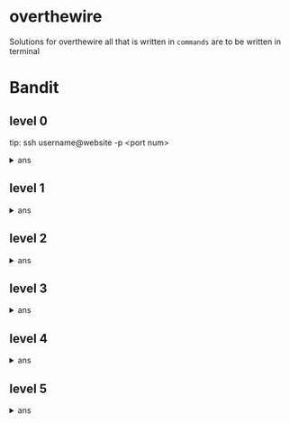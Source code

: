 # overthewire

Solutions for overthewire
all that is written in <code>commands</code> are to be written in terminal

<h1>Bandit</h1>

<h2>level 0</h2>
<p>tip: ssh username@website -p &ltport num&gt</p>
<details>
<summary>ans</summary>
<code>ssh bandit0@bandit.labs.overthewire.org -p 2220</code>

<p>the password is <code>bandit0</code></p>

<p>then, type <code>ls</code></p>
<p><code>cat readme</code></p>
<p><code>exit</code></p>
<p> pswd: NH2SXQwcBdpmTEzi3bvBHMM9H66vVXjL</p>
</details>

<h2>level 1</h2>
<details>
<summary>ans</summary>
<p><code>ssh bandit1@bandit.labs.overthewire.org -p 2220</code></p>
<p>the password is <code>NH2SXQwcBdpmTEzi3bvBHMM9H66vVXjL</code></p>
<p><code>ls</code></p>
<p><code>cat ./-</code></p>
<p><code>exit</code></p>
<p> pswd: rRGizSaX8Mk1RTb1CNQoXTcYZWU6lgzi</p>
</details>

<h2>level 2</h2>
<details>
<summary>ans</summary>
<p><code>ssh bandit2@bandit.labs.overthewire.org -p 2220</code></p>
<p><code>rRGizSaX8Mk1RTb1CNQoXTcYZWU6lgzi</code></p>
<p><code>ls</code></p>
<p><code>"spaces in this filename"</code></p>
<p><code>exit</code></p>
<p> pswd: aBZ0W5EmUfAf7kHTQeOwd8bauFJ2lAiG</p>
</details>

<h2>level 3</h2>
<details>
<summary>ans</summary>
<p><code>ssh bandit3@bandit.labs.overthewire.org -p 2220</code></p>
<p><code>aBZ0W5EmUfAf7kHTQeOwd8bauFJ2lAiG</code></p>
<p><code>ls</code></p>
<p><code>cd inhere</code></p>
<p><code>ls -a</code></p>
<p><code>cat ./.hidden</code>
<p><code>exit</code></p>
<p> pswd: 2EW7BBsr6aMMoJ2HjW067dm8EgX26xNe</p>
</details>

<h2>level 4</h2>
<details>
<summary>ans</summary>
<p><code>ssh bandit4@bandit.labs.overthewire.org -p 2220</code></p>
<p><code>2EW7BBsr6aMMoJ2HjW067dm8EgX26xNe</code></p>
<p><code>ls</code></p>
<p><code>cd inhere</code></p>
<p><code>ls -al</code></p>
<p>cat every file<br>here <code>cat ./-file07</code></p>
<p><code>exit</code></p>
<p> pswd: lrIWWI6bB37kxfiCQZqUdOIYfr6eEeqR</p>
</details>

<h2>level 5</h2>
<details>
<summary>ans</summary>
<p><code>ssh bandit5@bandit.labs.overthewire.org -p 2220</code></p>
<p><code>lrIWWI6bB37kxfiCQZqUdOIYfr6eEeqR</code></p>
<p><code>ls</code></p>
<p><code>cd inhere</code></p>
<p><code>find -size 1033c ! -executable</code></p>
<p>c means files in bytes<br><code>cat ./maybehere07/.file2</code></p>
<p><code>exit</code></p>
<p> pswd: P4L4vucdmLnm8I7Vl7jG1ApGSfjYKqJU</p>
</details>
